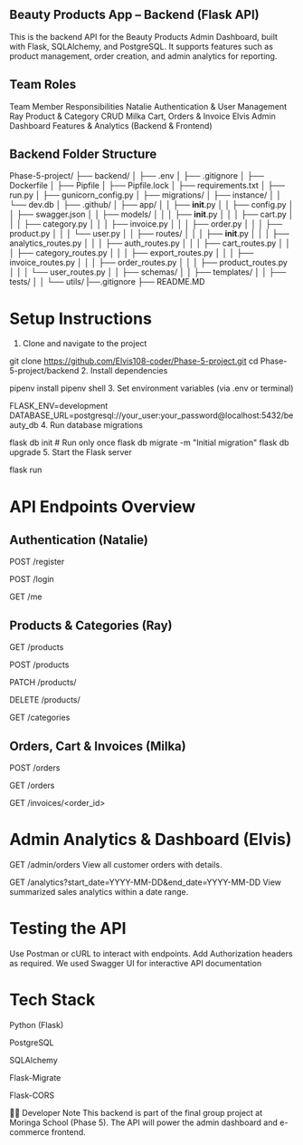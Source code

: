  ##  Beauty Products App – Backend (Flask API)
This is the backend API for the Beauty Products Admin Dashboard, built with Flask, SQLAlchemy, and PostgreSQL. It supports features such as product management, order creation, and admin analytics for reporting.

## Team Roles
Team Member	Responsibilities
Natalie	Authentication & User Management
Ray	Product & Category CRUD
Milka	Cart, Orders & Invoice
Elvis	Admin Dashboard Features & Analytics (Backend & Frontend)

## Backend Folder Structure
Phase-5-project/
├── backend/
│   ├── .env
│   ├── .gitignore
│   ├── Dockerfile
│   ├── Pipfile
│   ├── Pipfile.lock
│   ├── requirements.txt
│   ├── run.py
│   ├── gunicorn_config.py
│   ├── migrations/
│   ├── instance/
│   │   └── dev.db
│   ├── .github/
│   ├── app/
│   │   ├── __init__.py
│   │   ├── config.py
│   │   ├── swagger.json
│   │   ├── models/
│   │   │   ├── __init__.py
│   │   │   ├── cart.py
│   │   │   ├── category.py
│   │   │   ├── invoice.py
│   │   │   ├── order.py
│   │   │   ├── product.py
│   │   │   └── user.py
│   │   ├── routes/
│   │   │   ├── __init__.py
│   │   │   ├── analytics_routes.py
│   │   │   ├── auth_routes.py
│   │   │   ├── cart_routes.py
│   │   │   ├── category_routes.py
│   │   │   ├── export_routes.py
│   │   │   ├── invoice_routes.py
│   │   │   ├── order_routes.py
│   │   │   ├── product_routes.py
│   │   │   └── user_routes.py
│   │   ├── schemas/
│   │   ├── templates/
│   │   ├── tests/
│   │   └── utils/
|──.gitignore
├── README.MD

# Setup Instructions
1. Clone and navigate to the project

git clone  https://github.com/Elvis108-coder/Phase-5-project.git
cd Phase-5-project/backend
2. Install dependencies

pipenv install
pipenv shell
3. Set environment variables (via .env or terminal)

FLASK_ENV=development
DATABASE_URL=postgresql://your_user:your_password@localhost:5432/beauty_db
4. Run database migrations

flask db init       # Run only once
flask db migrate -m "Initial migration"
flask db upgrade
5. Start the Flask server

flask run
# API Endpoints Overview
## Authentication (Natalie)
POST /register

POST /login

GET /me

## Products & Categories (Ray)
GET /products

POST /products

PATCH /products/<id>

DELETE /products/<id>

GET /categories

## Orders, Cart & Invoices (Milka)
POST /orders

GET /orders

GET /invoices/<order_id>

#  Admin Analytics & Dashboard (Elvis)
GET /admin/orders
View all customer orders with details.

GET /analytics?start_date=YYYY-MM-DD&end_date=YYYY-MM-DD
View summarized sales analytics within a date range.

# Testing the API
Use Postman or cURL to interact with endpoints. Add Authorization headers as required.
We used  Swagger UI for interactive API documentation
# Tech Stack
Python (Flask)

PostgreSQL

SQLAlchemy

Flask-Migrate

Flask-CORS

👨‍💻 Developer Note
This backend is part of the final group project at Moringa School (Phase 5). The API will power the admin dashboard and e-commerce frontend.